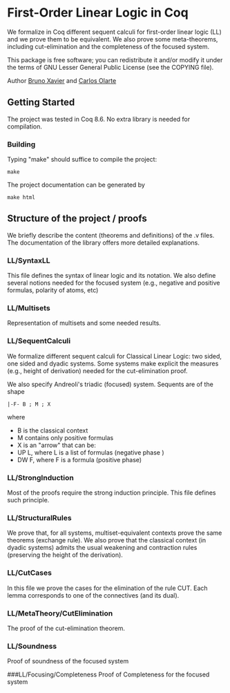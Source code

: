 
# First-Order Linear Logic in Coq

We formalize in Coq different sequent calculi for first-order linear logic (LL) and we prove them to be equivalent. We also prove some meta-theorems, including cut-elimination and the completeness of the focused system. 

This package is free software; you can redistribute it and/or modify it under the terms of GNU Lesser General Public License (see the COPYING file). 

Author  <a href="mailto: bruno_xavier86@yahoo.com.br">Bruno Xavier</a>
and <a href="mailto:carlos.olarte@gmail.com"> Carlos Olarte</a>


## Getting Started

The project was tested in Coq 8.6. No extra library is needed for compilation. 

### Building 

Typing "make" should suffice to compile the project:

```
make
```

The project documentation can be generated by

```
make html
```


## Structure of the project / proofs

We briefly describe the content (theorems and definitions) of the .v files. The documentation of the library offers more detailed explanations. 


### LL/SyntaxLL
This file defines the syntax of linear logic and its notation.  We also define several notions needed for the focused system (e.g., negative and positive formulas, polarity of atoms, etc)

### LL/Multisets
Representation of multisets and some needed results.

### LL/SequentCalculi
We formalize different sequent calculi for Classical Linear Logic: two sided, one sided and dyadic systems. Some systems make explicit the measures (e.g., height of derivation) needed for the cut-elimination proof. 

We also specify Andreoli's triadic (focused) system. Sequents are of the shape
```
|-F- B ; M ; X
```

where

 - B is the classical context
 - M contains only positive formulas
 - X is an "arrow" that can be:
  - UP L, where L is a list of formulas (negative phase )
  - DW F, where F is a formula (positive phase)



### LL/StrongInduction
Most of the proofs require the strong induction principle. This file defines such principle. 

### LL/StructuralRules
We prove that, for all systems, multiset-equivalent contexts prove the same theorems (exchange rule). We also prove that the classical context (in dyadic systems) admits the usual weakening and contraction rules (preserving the height of the derivation). 


### LL/CutCases
In this file we prove the cases for the elimination of the rule CUT. Each lemma corresponds to one of the connectives (and its dual). 

### LL/MetaTheory/CutElimination
The proof of the cut-elimination theorem.


### LL/Soundness
Proof of soundness of the focused system


###LL/Focusing/Completeness
Proof of Completeness for the focused system

